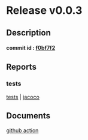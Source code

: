 # Release v0.0.3
## Description

#### commit id : [f0bf7f2](https://github.com/can019/spring-base/commit/f0bf7f2ed6ea8029cdb38678d19233f15ca5f68a)
## Reports
### tests
[tests](tests/index.md) | [jacoco](jacoco/index.md)


## Documents
[github action](workflow/index.md)
